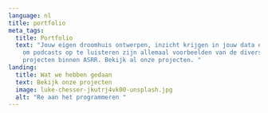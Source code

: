 ```yaml
---
language: nl
title: portfolio
meta_tags:
  title: Portfolio
  text: "Jouw eigen droomhuis ontwerpen, inzicht krijgen in jouw data en een app
    om podcasts op te luisteren zijn allemaal voorbeelden van de diverse
    projecten binnen ASRR. Bekijk al onze projecten. "
landing:
  title: Wat we hebben gedaan
  text: Bekijk onze projecten
  image: luke-chesser-jkutrj4vk00-unsplash.jpg
  alt: "Re aan het programmeren "
---
```


